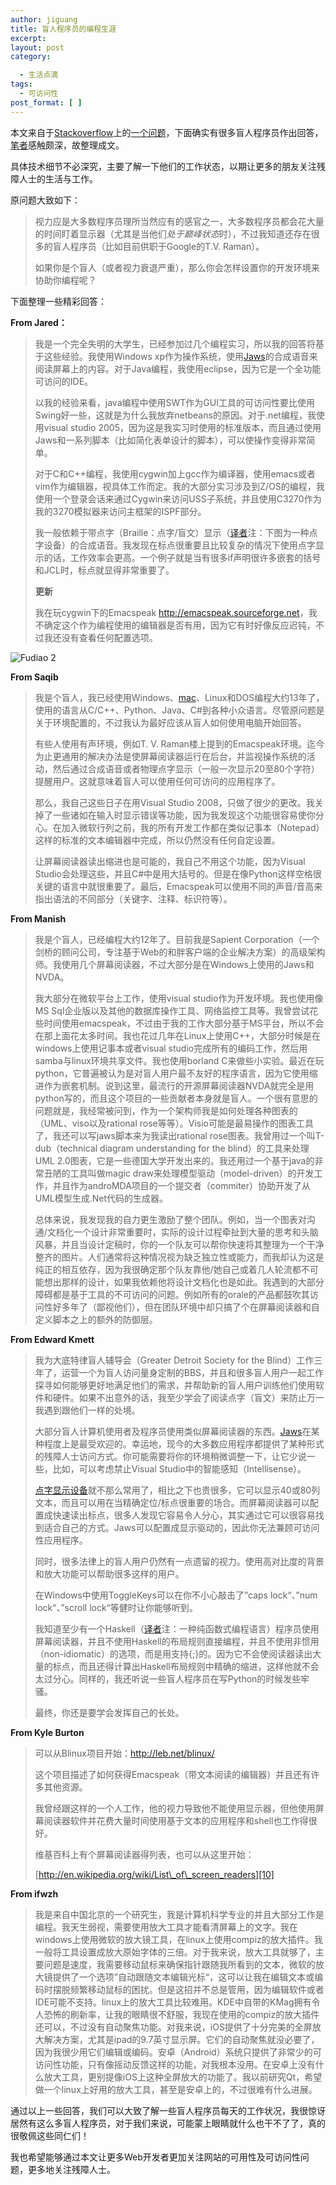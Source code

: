 ```yaml
---
author: jiguang
title: 盲人程序员的编程生涯
excerpt:
layout: post
category:

  - 生活点滴
tags:
  - 可访问性
post_format: [ ]
---
```

本文来自于[Stackoverflow][1]上的[一个问题][2]，下面确实有很多盲人程序员作出回答，[笔者][3]感触颇深，故整理成文。

具体技术细节不必深究，主要了解一下他们的工作状态，以期让更多的朋友关注残障人士的生活与工作。

原问题大致如下：

> 视力应是大多数程序员理所当然应有的感官之一，大多数程序员都会花大量的时间盯着显示器（尤其是当他们*处于巅峰状态*时），不过我知道还存在很多的盲人程序员（比如目前供职于Google的T.V. Raman）。
> 
> 如果你是个盲人（或者视力衰退严重），那么你会怎样设置你的开发环境来协助你编程呢？

下面整理一些精彩回答：

**From Jared：**

> 我是一个完全失明的大学生，已经参加过几个编程实习，所以我的回答将基于这些经验。我使用Windows xp作为操作系统，使用[Jaws][4]的合成语音来阅读屏幕上的内容。对于Java编程，我使用eclipse，因为它是一个全功能可访问的IDE。
> 
> 以我的经验来看，java编程中使用SWT作为GUI工具的可访问性要比使用Swing好一些，这就是为什么我放弃netbeans的原因。对于.net编程，我使用visual studio 2005，因为这是我实习时使用的标准版本，而且通过使用Jaws和一系列脚本（比如简化表单设计的脚本），可以使操作变得非常简单。
> 
> 对于C和C++编程，我使用cygwin加上gcc作为编译器，使用emacs或者vim作为编辑器，视具体工作而定。我的大部分实习涉及到Z/OS的编程，我使用一个登录会话来通过Cygwin来访问USS子系统，并且使用C3270作为我的3270模拟器来访问主框架的ISPF部分。
> 
> 我一般依赖于带点字（Braille：点字/盲文）显示（[译者][5]注：下图为一种点字设备）的合成语音。我发现在标点很重要且比较复杂的情况下使用点字显示的话，工作效率会更高。一个例子就是当有很多if声明很许多嵌套的括号和JCL时，标点就显得非常重要了。
> 
> **更新**
> 
> 我在玩cygwin下的Emacspeak <http://emacspeak.sourceforge.net>，我不确定这个作为编程使用的编辑器是否有用，因为它有时好像反应迟钝，不过我还没有查看任何配置选项。 

![Fudiao 2][6]

**From Saqib**

> 我是个盲人，我已经使用Windows、[mac][7]、Linux和DOS编程大约13年了，使用的语言从C/C++、Python、Java、C#到各种小众语言。尽管原问题是关于环境配置的，不过我认为最好应该从盲人如何使用电脑开始回答。
> 
> 有些人使用有声环境，例如T. V. Raman楼上提到的Emacspeak环境。迄今为止更通用的解决办法是使屏幕阅读器运行在后台，并监视操作系统的活动，然后通过合成语音或者物理点字显示（一般一次显示20至80个字符）提醒用户。这就意味着盲人可以使用任何可访问的应用程序了。
> 
> 那么，我自己这些日子在用Visual Studio 2008，只做了很少的更改。我关掉了一些诸如在输入时显示错误等功能，因为我发现这个功能很容易使你分心。在加入微软行列之前，我的所有开发工作都在类似记事本（Notepad）这样的标准的文本编辑器中完成，所以仍然没有任何自定设置。
> 
> 让屏幕阅读器读出缩进也是可能的，我自己不用这个功能，因为Visual Studio会处理这些，并且C#中是用大括号的。但是在像Python这样空格很关键的语言中就很重要了。最后，Emacspeak可以使用不同的声音/音高来指出语法的不同部分（关键字、注释、标识符等）。 

**From Manish**

> 我是个盲人，已经编程大约12年了。目前我是Sapient Corporation（一个剑桥的顾问公司，专注基于Web的和胖客户端的企业解决方案）的高级架构师。我使用几个屏幕阅读器，不过大部分是在Windows上使用的Jaws和NVDA。
> 
> 我大部分在微软平台上工作，使用visual studio作为开发环境。我也使用像MS Sql企业版以及其他的数据库操作工具、网络监控工具等。我曾尝试花些时间使用emacspeak，不过由于我的工作大部分基于MS平台，所以不会在那上面花太多时间。我也花过几年在Linux上使用C++，大部分时候是在windows上使用记事本或者visual studio完成所有的编码工作，然后用samba与linux环境共享文件。我也使用borland C来做些小实验。最近在玩python，它普遍被认为是对盲人用户最不友好的程序语言，因为它使用缩进作为嵌套机制。说到这里，最流行的开源屏幕阅读器NVDA就完全是用python写的，而且这个项目的一些贡献者本身就是盲人。一个很有意思的问题就是，我经常被问到，作为一个架构师我是如何处理各种图表的（UML、viso以及rational rose等等）。Visio可能是最易操作的图表工具了，我还可以写jaws脚本来为我读出rational rose图表。我曾用过一个叫T-dub（technical diagram understanding for the blind）的工具来处理UML 2.0图表，它是一些德国大学开发出来的。我还用过一个基于java的非常丑陋的工具叫做magic draw来处理模型驱动（model-driven）的开发工作，并且作为androMDA项目的一个提交者（commiter）协助开发了从UML模型生成.Net代码的生成器。
> 
> 总体来说，我发现我的自力更生激励了整个团队。例如，当一个图表对沟通/文档化一个设计非常重要时，实际的设计过程牵扯到大量的思考和头脑风暴，并且当设计定稿时，你的一个队友可以帮你快速将其整理为一个干净整齐的图片。人们通常将这种情况视为缺乏独立性或能力，而我却认为这是纯正的相互依存，因为我很确定那个队友靠他/她自己或着几人轮流都不可能想出那样的设计，如果我依赖他将设计文档化也是如此。我遇到的大部分障碍都是基于工具的不可访问的问题。例如所有的orale的产品都鼓吹其访问性好多年了（鄙视他们），但在团队环境中却只搞了个在屏幕阅读器和自定义脚本之上的额外的防御层。 

**From Edward Kmett**

> 我为大底特律盲人辅导会（Greater Detroit Society for the Blind）工作三年了，运营一个为盲人访问量身定制的BBS，并且和很多盲人用户一起工作探寻如何能够更好地满足他们的需求，并帮助新的盲人用户训练他们使用软件和硬件。如果不出意外的话，我至少学会了阅读点字（盲文）来防止万一我遇到跟他们一样的处境。
> 
> 大部分盲人计算机使用者及程序员使用类似屏幕阅读器的东西。[Jaws][8]在某种程度上是最受欢迎的。幸运地，现今的大多数应用程序都提供了某种形式的残障人士访问方式。你可能需要将你的环境稍微调整一下，让它少说一些，比如，可以考虑禁止Visual Studio中的智能感知（Intellisense）。
> 
> [点字显示设备][9]就不那么常用了，相比之下也贵很多，它可以显示40或80列文本，而且可以用在当精确定位/标点很重要的场合。而屏幕阅读器可以配置成快速读出标点，很多人发现它容易令人分心，其实通过它可以很容易找到适合自己的方式。Jaws可以配置成显示驱动的，因此你无法兼顾可访问性应用程序。
> 
> 同时，很多法律上的盲人用户仍然有一点遗留的视力。使用高对比度的背景和放大功能可以帮助很多这样的用户。
> 
> 在Windows中使用ToggleKeys可以在你不小心敲击了”caps lock“、”num lock“、”scroll lock“等健时让你能够听到。
> 
> 我知道至少有一个Haskell（[译者][5]注：一种纯函数式编程语言）程序员使用屏幕阅读器，并且不使用Haskell的布局规则直接编程，并且不使用非惯用（non-idiomatic）的选项，而是用支持{;}的。因为它不会使阅读器读出大量的标点，而且还得计算出Haskell布局规则中精确的缩进，这样他就不会太过分心。同样的，我还听说一些盲人程序员在写Python的时候发些牢骚。
> 
> 最终，你还是要学会发挥自己的长处。 

**From Kyle Burton**

> 可以从Blinux项目开始：<http://leb.net/blinux/>
> 
> 这个项目描述了如何获得Emacspeak（带文本阅读的编辑器）并且还有许多其他资源。
> 
> 我曾经跟这样的一个人工作，他的视力导致他不能使用显示器，但他使用屏幕阅读器软件并花费大量时间使用基于文本的应用程序和shell也工作得很好。
> 
> 维基百科上有个屏幕阅读器得列表，也可以从这里开始：
> 
> [http://en.wikipedia.org/wiki/List\_of\_screen_readers][10] 

**From ifwzh**

> 我是来自中国北京的一个研究生，我是计算机科学专业的并且大部分工作是编程。我天生弱视，需要使用放大工具才能看清屏幕上的文字。我在windows上使用微软的放大镜工具，在linux上使用compiz的放大插件。我一般将工具设置成放大原始字体的三倍。对于我来说，放大工具就够了，主要问题是速度，我需要移动鼠标来确保指针跟随我所看到的文本，微软的放大镜提供了一个选项”自动跟随文本编辑光标“，这可以让我在编辑文本或编码时摆脱频繁移动鼠标的困扰。但是这招并不总是管用，因为编辑软件或者IDE可能不支持。linux上的放大工具比较难用。KDE中自带的KMag拥有令人恐怖的刷新率，让我的眼睛很不舒服，我现在使用的compiz的放大插件还可以，不过没有自动聚焦功能。对我来说，iOS提供了十分完美的全屏放大解决方案，尤其是ipad的9.7英寸显示屏。它们的自动聚焦就没必要了，因为我很少用它们编辑或编码。安卓（Android）系统只提供了非常少的可访问性功能，只有像摇动反馈这样的功能，对我根本没用。在安卓上没有什么放大工具，更别提像iOS上这种全屏放大的功能了。我以前研究Qt，希望做一个linux上好用的放大工具，甚至是安卓上的，不过很难有什么进展。 

通过以上一些回答，我们可以大致了解一些盲人程序员每天的工作状况，我很惊讶居然有这么多盲人程序员，对于我们来说，可能蒙上眼睛就什么也干不了了，真的很敬佩这些同仁们！

我也希望能够通过本文让更多Web开发者更加关注网站的可用性及可访问性问题，更多地关注残障人士。

 [1]: http://stackoverflow.com/
 [2]: http://stackoverflow.com/questions/118984/how-can-you-program-if-youre-blind
 [3]: http://jiguang.github.com "笔者"
 [4]: http://freedomscientific.com/products/fs/jaws-product-page.asp
 [5]: http://jiguang.github.com "译者"
 [6]: http://44ux.com/wp-content/uploads/2012/03/fudiao-2.jpg "fudiao-2.jpg"
 [7]: http://44ux.com/index.php/tag/mac/ "mac"
 [8]: http://www.freedomscientific.com/products/fs/jaws-product-page.asp
 [9]: http://en.wikipedia.org/wiki/Refreshable_Braille_display
 [10]: http://en.wikipedia.org/wiki/List_of_screen_readers